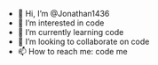 - 👋 Hi, I’m @Jonathan1436
- 👀 I’m interested in code
- 🌱 I’m currently learning code
- 💞️ I’m looking to collaborate on code
- 📫 How to reach me: code me

<!---
Jonathan1436/Jonathan1436 is a ✨ special ✨ repository because its `README.md` (this file) appears on your GitHub profile.
You can click the Preview link to take a look at your changes.
--->
